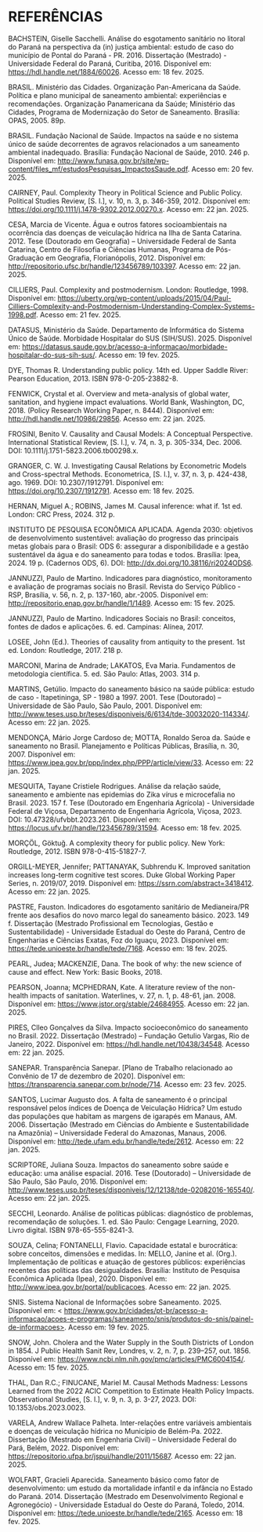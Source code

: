# REFERÊNCIAS

BACHSTEIN, Giselle Sacchelli. Análise do esgotamento sanitário no litoral do Paraná na perspectiva da (in) justiça ambiental: estudo de caso do município de Pontal do Paraná - PR. 2016. Dissertação (Mestrado) - Universidade Federal do Paraná, Curitiba, 2016.  Disponível em: https://hdl.handle.net/1884/60026. Acesso em: 18 fev. 2025.

BRASIL. Ministério das Cidades. Organização Pan-Americana da Saúde. Política e plano municipal de saneamento ambiental: experiências e recomendações. Organização Panamericana da Saúde; Ministério das Cidades, Programa de Modernização do Setor de Saneamento. Brasília: OPAS, 2005. 89p.

BRASIL. Fundação Nacional de Saúde. Impactos na saúde e no sistema único de saúde decorrentes de agravos relacionados a um saneamento ambiental inadequado. Brasília: Fundação Nacional de Saúde, 2010. 246 p.  Disponível em:  http://www.funasa.gov.br/site/wp-content/files_mf/estudosPesquisas_ImpactosSaude.pdf. Acesso em: 20 fev. 2025.

CAIRNEY, Paul. Complexity Theory in Political Science and Public Policy. Political Studies Review, [S. l.], v. 10, n. 3, p. 346-359, 2012. Disponível em: https://doi.org/10.1111/j.1478-9302.2012.00270.x. Acesso em: 22 jan. 2025.

CESA, Marcia de Vicente. Água e outros fatores socioambientais na ocorrência das doenças de veiculação hídrica na Ilha de Santa Catarina. 2012. Tese (Doutorado em Geografia) – Universidade Federal de Santa Catarina, Centro de Filosofia e Ciências Humanas, Programa de Pós-Graduação em Geografia, Florianópolis, 2012. Disponível em: http://repositorio.ufsc.br/handle/123456789/103397. Acesso em: 22 jan. 2025.

CILLIERS, Paul. Complexity and postmodernism. London: Routledge, 1998.  Disponível em: https://uberty.org/wp-content/uploads/2015/04/Paul-Cilliers-Complexity-and-Postmodernism-Understanding-Complex-Systems-1998.pdf. Acesso em: 21 fev. 2025.

DATASUS, Ministério da Saúde. Departamento de Informática do Sistema Único de Saúde. Morbidade Hospitalar do SUS (SIH/SUS). 2025. Disponível em:
https://datasus.saude.gov.br/acesso-a-informacao/morbidade-hospitalar-do-sus-sih-sus/. Acesso em: 19 fev. 2025.

DYE, Thomas R. Understanding public policy. 14th ed. Upper Saddle River: Pearson Education, 2013. ISBN 978-0-205-23882-8.

FENWICK, Crystal et al. Overview and meta-analysis of global water, sanitation, and hygiene impact evaluations. World Bank, Washington, DC, 2018. (Policy Research Working Paper, n. 8444). Disponível em: http://hdl.handle.net/10986/29856. Acesso em: 22 jan. 2025.

FROSINI, Benito V. Causality and Causal Models: A Conceptual Perspective.  International Statistical Review, [S. l.], v. 74, n. 3, p. 305-334, Dec. 2006. DOI: 10.1111/j.1751-5823.2006.tb00298.x.

GRANGER, C. W. J. Investigating Causal Relations by Econometric Models and Cross-spectral Methods. Econometrica, [S. l.], v. 37, n. 3, p. 424-438, ago. 1969. DOI: 10.2307/1912791.  Disponível em: https://doi.org/10.2307/1912791. Acesso em: 18 fev. 2025.

HERNAN, Miguel A.; ROBINS, James M. Causal inference: what if. 1st ed. London: CRC Press, 2024. 312 p.

INSTITUTO DE PESQUISA ECONÔMICA APLICADA. Agenda 2030: objetivos de desenvolvimento sustentável: avaliação do progresso das principais metas globais para o Brasil: ODS 6: assegurar a disponibilidade e a gestão sustentável da água e do saneamento para todas e todos. Brasília: Ipea, 2024. 19 p. (Cadernos ODS, 6). DOI: http://dx.doi.org/10.38116/ri2024ODS6.

JANNUZZI, Paulo de Martino. Indicadores para diagnóstico, monitoramento e avaliação de programas sociais no Brasil. Revista do Serviço Público - RSP, Brasília, v. 56, n. 2, p. 137-160, abr.-2005.  Disponível em: http://repositorio.enap.gov.br/handle/1/1489. Acesso em: 15 fev. 2025.

JANNUZZI, Paulo de Martino. Indicadores Sociais no Brasil: conceitos, fontes de dados e aplicações. 6. ed. Campinas: Alínea, 2017.

LOSEE, John (Ed.). Theories of causality from antiquity to the present. 1st ed. London: Routledge, 2017. 218 p.

MARCONI, Marina de Andrade; LAKATOS, Eva Maria. Fundamentos de metodologia científica. 5. ed. São Paulo: Atlas, 2003. 314 p.

MARTINS, Getúlio. Impacto do saneamento básico na saúde pública: estudo de caso - Itapetininga, SP - 1980 a 1997. 2001. Tese (Doutorado) – Universidade de São Paulo, São Paulo, 2001. Disponível em: http://www.teses.usp.br/teses/disponiveis/6/6134/tde-30032020-114334/. Acesso em: 22 jan. 2025.

MENDONÇA, Mário Jorge Cardoso de; MOTTA, Ronaldo Seroa da. Saúde e saneamento no Brasil. Planejamento e Políticas Públicas, Brasília, n. 30, 2007. Disponível em: https://www.ipea.gov.br/ppp/index.php/PPP/article/view/33. Acesso em: 22 jan. 2025.

MESQUITA, Tayane Cristiele Rodrigues. Análise da relação saúde, saneamento e ambiente nas epidemias do Zika vírus e microcefalia no Brasil. 2023. 157 f. Tese (Doutorado em Engenharia Agrícola) - Universidade Federal de Viçosa, Departamento de Engenharia Agrícola, Viçosa, 2023. DOI: 10.47328/ufvbbt.2023.261.  Disponível em: https://locus.ufv.br//handle/123456789/31594. Acesso em: 18 fev. 2025.

MORÇÖL, Göktuğ. A complexity theory for public policy. New York: Routledge, 2012. ISBN 978-0-415-51827-7.

ORGILL-MEYER, Jennifer; PATTANAYAK, Subhrendu K. Improved sanitation increases long-term cognitive test scores. Duke Global Working Paper Series, n. 2019/07, 2019. Disponível em: https://ssrn.com/abstract=3418412. Acesso em: 22 jan. 2025.

PASTRE, Fauston. Indicadores do esgotamento sanitário de Medianeira/PR frente aos desafios do novo marco legal do saneamento básico. 2023. 149 f. Dissertação (Mestrado Profissional em Tecnologias, Gestão e Sustentabilidade) - Universidade Estadual do Oeste do Paraná, Centro de Engenharias e Ciências Exatas, Foz do Iguaçu, 2023.  Disponível em: https://tede.unioeste.br/handle/tede/7168. Acesso em: 18 fev. 2025.

PEARL, Judea; MACKENZIE, Dana. The book of why: the new science of cause and effect.  New York: Basic Books, 2018.

PEARSON, Joanna; MCPHEDRAN, Kate. A literature review of the non-health impacts of sanitation. Waterlines, v. 27, n. 1, p. 48-61, jan. 2008. Disponível em: https://www.jstor.org/stable/24684955. Acesso em: 22 jan. 2025.

PIRES, Clleo Gonçalves da Silva. Impacto socioeconômico do saneamento no Brasil. 2022. Dissertação (Mestrado) – Fundação Getulio Vargas, Rio de Janeiro, 2022. Disponível em: https://hdl.handle.net/10438/34548. Acesso em: 22 jan. 2025.

SANEPAR. Transparência Sanepar. [Plano de Trabalho relacionado ao Convênio de 17 de dezembro de 2020].  Disponível em: https://transparencia.sanepar.com.br/node/714. Acesso em: 23 fev. 2025.

SANTOS, Lucimar Augusto dos. A falta de saneamento é o principal responsável pelos índices de Doença de Veiculação Hídrica? Um estudo das populações que habitam as margens de igarapés em Manaus, AM. 2006. Dissertação (Mestrado em Ciências do Ambiente e Sustentabilidade na Amazônia) – Universidade Federal do Amazonas, Manaus, 2006. Disponível em: http://tede.ufam.edu.br/handle/tede/2612. Acesso em: 22 jan. 2025.

SCRIPTORE, Juliana Souza. Impactos do saneamento sobre saúde e educação: uma análise espacial. 2016. Tese (Doutorado) – Universidade de São Paulo, São Paulo, 2016. Disponível em: http://www.teses.usp.br/teses/disponiveis/12/12138/tde-02082016-165540/. Acesso em: 22 jan. 2025.

SECCHI, Leonardo. Análise de políticas públicas: diagnóstico de problemas, recomendação de soluções. 1. ed. São Paulo: Cengage Learning, 2020. Livro digital. ISBN 978-65-555-8241-3.

SOUZA, Celina; FONTANELLI, Flavio. Capacidade estatal e burocrática: sobre conceitos, dimensões e medidas. In: MELLO, Janine et al. (Org.). Implementação de políticas e atuação de gestores públicos: experiências recentes das políticas das desigualdades. Brasília: Instituto de Pesquisa Econômica Aplicada (Ipea), 2020. Disponível em: http://www.ipea.gov.br/portal/publicacoes. Acesso em: 22 jan. 2025.

SNIS. Sistema Nacional de Informações sobre Saneamento. 2025. Disponível em: <
https://www.gov.br/cidades/pt-br/acesso-a-informacao/acoes-e-programas/saneamento/snis/produtos-do-snis/painel-de-informacoes>. Acesso em: 19 fev. 2025.

SNOW, John. Cholera and the Water Supply in the South Districts of London in 1854. J Public Health Sanit Rev, Londres, v. 2, n. 7, p. 239–257, out. 1856.  Disponível em: https://www.ncbi.nlm.nih.gov/pmc/articles/PMC6004154/. Acesso em: 15 fev. 2025.

THAL, Dan R.C.; FINUCANE, Mariel M. Causal Methods Madness: Lessons Learned from the 2022 ACIC Competition to Estimate Health Policy Impacts.  Observational Studies,  [S. l.], v. 9, n. 3, p. 3-27, 2023. DOI: 10.1353/obs.2023.0023.

VARELA, Andrew Wallace Palheta. Inter-relações entre variáveis ambientais e doenças de veiculação hídrica no Município de Belém-Pa. 2022. Dissertação (Mestrado em Engenharia Civil) – Universidade Federal do Pará, Belém, 2022. Disponível em: https://repositorio.ufpa.br/jspui/handle/2011/15687. Acesso em: 22 jan. 2025.

WOLFART, Gracieli Aparecida. Saneamento básico como fator de desenvolvimento: um estudo da mortalidade infantil e da infância no Estado do Paraná. 2014. Dissertação (Mestrado em Desenvolvimento Regional e Agronegócio) - Universidade Estadual do Oeste do Paraná, Toledo, 2014. Disponível em: https://tede.unioeste.br/handle/tede/2165. Acesso em: 18 fev. 2025.
